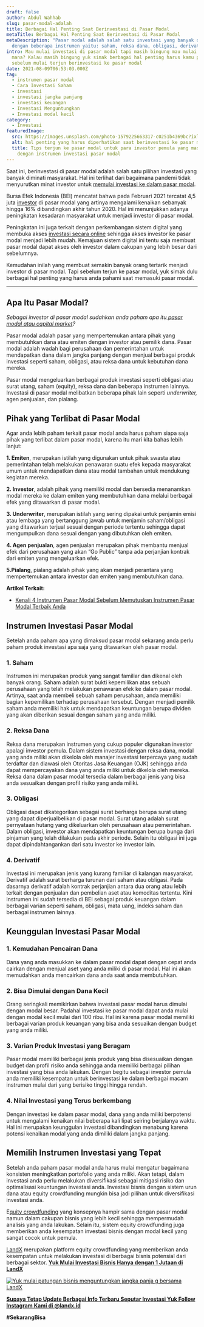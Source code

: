 ```yaml
---
draft: false
author: Abdul Wahhab
slug: pasar-modal-adalah
title: Berbagai Hal Penting Saat Berinvestasi di Pasar Modal
metaTitle: Berbagai Hal Penting Saat Berinvestasi di Pasar Modal
metaDescription: "Pasar modal adalah salah satu investasi yang banyak diminati
  dengan beberapa instrumen yaitu: saham, reksa dana, obligasi, derivatif"
intro: Mau mulai investasi di pasar modal tapi masih bingung mau mulai dari
  mana? Kalau masih bingung yuk simak berbagai hal penting harus kamu pahami
  sebelum mulai terjun berinvestasi ke pasar modal
date: 2021-08-09T06:53:03.000Z
tag:
  - instrumen pasar modal
  - Cara Investasi Saham
  - investasi
  - investasi jangka panjang
  - investasi keuangan
  - Investasi Menguntungkan
  - Investasi modal kecil
category:
  - Investasi
featuredImage:
  src: https://images.unsplash.com/photo-1579225663317-c0251b4369bc?ixlib=rb-1.2.1&ixid=MnwxMjA3fDB8MHxzZWFyY2h8MTR8fHN0b2NrJTIwbWFya2V0fGVufDB8fDB8fA%3D%3D&auto=format&fit=crop&w=500&q=60
  alt: hal penting yang harus diperhatikan saat berinvestasi ke pasar modal
  title: Tips terjun ke pasar modal untuk para investor pemula yang masih awam
    dengan instrumen investasi pasar modal
---
```

Saat ini, berinvestasi di pasar modal adalah salah satu pilihan investasi yang banyak diminati masyarakat. Hal ini terlihat dari bagaimana pandemi tidak menyurutkan minat investor untuk [memulai investasi ke dalam pasar modal](https://landx.id/).

Bursa Efek Indonesia (BEI) mencatat bahwa pada Februari 2021 tercatat 4,5 juta [investor](https://landx.id/) di pasar modal yang artinya mengalami kenaikan sebanyak hingga 16% dibandingkan akhir tahun 2020. Hal ini menunjukkan adanya peningkatan kesadaran masyarakat untuk menjadi investor di pasar modal.

Peningkatan ini juga terkait dengan perkembangan sistem digital yang membuka akses [investasi secara online](https://landx.id/) sehingga akses investor ke pasar modal menjadi lebih mudah. Kemajuan sistem digital ini tentu saja membuat pasar modal dapat akses oleh investor dalam cakupan yang lebih besar dari sebelumnya.

Kemudahan inilah yang membuat semakin banyak orang tertarik menjadi investor di pasar modal. Tapi sebelum terjun ke pasar modal, yuk simak dulu berbagai hal penting yang harus anda pahami saat memasuki pasar modal.

- - -

## Apa Itu Pasar Modal?

*Sebagai investor di pasar modal sudahkan anda paham apa itu[ pasar modal atau capital market](https://landx.id/)?*

Pasar modal adalah pasar yang mempertemukan antara pihak yang membutuhkan dana atau emiten dengan investor atau pemilik dana. Pasar modal adalah wadah bagi perusahaan dan pemerintahan untuk mendapatkan dana dalam jangka panjang dengan menjual berbagai produk investasi seperti saham, obligasi, atau reksa dana untuk kebutuhan dana mereka.

Pasar modal mengeluarkan berbagai produk investasi seperti obligasi atau surat utang, saham (equity), reksa dana dan beberapa instrumen lainnya. Investasi di pasar modal melibatkan beberapa pihak lain seperti *underwriter,* agen penjualan, dan pialang.

## Pihak yang Terlibat di Pasar Modal

Agar anda lebih paham terkait pasar modal anda harus paham siapa saja pihak yang terlibat dalam pasar modal, karena itu mari kita bahas lebih lanjut:

**1. Emiten**, merupakan istilah yang digunakan untuk pihak swasta atau pemerintahan telah melakukan penawaran suatu efek kepada masyarakat umum untuk mendapatkan dana atau modal tambahan untuk mendukung kegiatan mereka.

**2. Investor**, adalah pihak yang memiliki modal dan bersedia menanamkan modal mereka ke dalam emiten yang membutuhkan dana melalui berbagai efek yang ditawarkan di pasar modal.

**3. Underwriter**, merupakan istilah yang sering dipakai untuk penjamin emisi atau lembaga yang bertanggung jawab untuk menjamin saham/obligasi yang ditawarkan terjual sesuai dengan periode tertentu sehingga dapat mengumpulkan dana sesuai dengan yang dibutuhkan oleh emiten.

**4. Agen penjualan**, agen penjualan merupakan pihak membantu menjual efek dari perusahaan yang akan “Go Public” tanpa ada perjanjian kontrak dari emiten yang mengeluarkan efek.

**5.Pialang**, pialang adalah pihak yang akan menjadi perantara yang mempertemukan antara investor dan emiten yang membutuhkan dana.

**Artikel Terkait:**

* [Kenali 4 Instrumen Pasar Modal Sebelum Memutuskan Instrumen Pasar Modal Terbaik Anda](https://landx.id/blog/kenali-4-instrumen-pasar-modal-sebelum-memutuskan-instrumen-pasar-modal-terbaik-anda/)

## **Instrumen Investasi Pasar Modal**

Setelah anda paham apa yang dimaksud pasar modal sekarang anda perlu paham produk investasi apa saja yang ditawarkan oleh pasar modal.

### 1. Saham

Instrumen ini merupakan produk yang sangat familiar dan dikenal oleh banyak orang. Saham adalah surat bukti kepemilikan atas sebuah perusahaan yang telah melakukan penawaran efek ke dalam pasar modal. Artinya, saat anda membeli sebuah saham perusahaan, anda memiliki bagian kepemilikan terhadap perusahaan tersebut. Dengan menjadi pemilik saham anda memiliki hak untuk mendapatkan keuntungan berupa dividen yang akan diberikan sesuai dengan saham yang anda miliki.

### 2. Reksa Dana

Reksa dana merupakan instrumen yang cukup populer digunakan investor apalagi investor pemula. Dalam sistem investasi dengan reksa dana, modal yang anda miliki akan dikelola oleh manajer investasi terpercaya yang sudah terdaftar dan diawasi oleh Otoritas Jasa Keuangan (OJK) sehingga anda dapat mempercayakan dana yang anda miliki untuk dikelola oleh mereka. Reksa dana dalam pasar modal tersedia dalam berbagai jenis yang bisa anda sesuaikan dengan profil risiko yang anda miliki.

### 3. Obligasi

Obligasi dapat dikategorikan sebagai surat berharga berupa surat utang yang dapat diperjualbelikan di pasar modal. Surat utang adalah surat pernyataan hutang yang dikeluarkan oleh perusahaan atau pemerintahan. Dalam obligasi, investor akan mendapatkan keuntungan berupa bunga dari pinjaman yang telah dilakukan pada akhir periode. Selain itu obligasi ini juga dapat dipindahtangankan dari satu investor ke investor lain.

### 4. Derivatif

Investasi ini merupakan jenis yang kurang familiar di kalangan masyarakat. Derivatif adalah surat berharga turunan dari saham atau obligasi. Pada dasarnya derivatif adalah kontrak perjanjian antara dua orang atau lebih terkait dengan penjualan dan pembelian aset atau komoditas tertentu. Kini instrumen ini sudah tersedia di BEI sebagai produk keuangan dalam berbagai varian seperti saham, obligasi, mata uang, indeks saham dan berbagai instrumen lainnya.

## Keunggulan Investasi Pasar Modal

### 1. Kemudahan Pencairan Dana

Dana yang anda masukkan ke dalam pasar modal dapat dengan cepat anda cairkan dengan menjual aset yang anda miliki di pasar modal. Hal ini akan memudahkan anda mencairkan dana anda saat anda membutuhkan.

### 2. Bisa Dimulai dengan Dana Kecil

Orang seringkali memikirkan bahwa investasi pasar modal harus dimulai dengan modal besar. Padahal investasi ke pasar modal dapat anda mulai dengan modal kecil mulai dari 100 ribu. Hal ini karena pasar modal memiliki berbagai varian produk keuangan yang bisa anda sesuaikan dengan budget yang anda miliki.

### 3. Varian Produk Investasi yang Beragam

Pasar modal memiliki berbagai jenis produk yang bisa disesuaikan dengan budget dan profil risiko anda sehingga anda memiliki berbagai pilihan investasi yang bisa anda lakukan. Dengan begitu sebagai investor pemula anda memiliki kesempatan untuk berinvestasi ke dalam berbagai macam instrumen mulai dari yang berisiko tinggi hingga rendah.

### 4. Nilai Investasi yang Terus berkembang

Dengan investasi ke dalam pasar modal, dana yang anda miliki berpotensi untuk mengalami kenaikan nilai beberapa kali lipat seiring berjalanya waktu. Hal ini merupakan keunggulan investasi dibandingkan menabung karena potensi kenaikan modal yang anda dimiliki dalam jangka panjang.

## Memilih Instrumen Investasi yang Tepat

Setelah anda paham pasar modal anda harus mulai mengatur bagaimana konsisten meningkatkan portofolio yang anda miliki. Akan tetapi, dalam investasi anda perlu melakukan diversifikasi sebagai mitigasi risiko dan optimalisasi keuntungan investasi anda. Investasi bisnis dengan sistem urun dana atau equity crowdfunding mungkin bisa jadi pilihan untuk diversifikasi investasi anda.

E[quity crowdfunding](https://landx.id/) yang konsepnya hampir sama dengan pasar modal namun dalam cakupan bisnis yang lebih kecil sehingga mempermudah analisis yang anda lakukan. Selain itu, sistem equity crowdfunding juga memberikan anda kesempatan investasi bisnis dengan modal kecil yang sangat cocok untuk pemula.

[LandX](https://landx.id/) merupakan platform equity crowdfunding yang memberikan anda kesempatan untuk melakukan investasi di berbagai bisnis potensial dari berbagai sektor. **[Yuk Mulai Investasi Bisnis Hanya dengan 1 Jutaan di LandX](https://landx.id/project/index.html)**

[![Yuk mulai patungan bisnis menguntungkan jangka panja g bersama LandX](https://accountgram-production.sfo2.cdn.digitaloceanspaces.com/landx_ghost/2021/09/Equity-Crowdfunding-di-Indonesia-1--3.png)](https://landx.id/project/?utm_source=Blog&utm_medium=organic+keyword&utm_campaign=blog&utm_id=Blog)

**[Supaya Tetap Update Berbagai Info Terbaru Seputar Investasi Yuk Follow Instagram Kami di @landx.id](https://www.instagram.com/landx.id/?utm_medium=copy_link)**

**\#SekarangBisa**